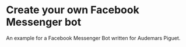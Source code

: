 # Create your own Facebook Messenger bot

An example for a Facebook Messenger Bot written for Audemars Piguet.
